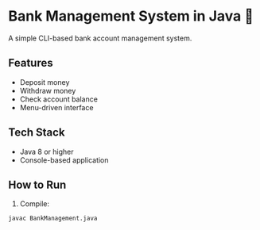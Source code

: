 # Bank Management System in Java 🏦

A simple CLI-based bank account management system.

## Features
- Deposit money
- Withdraw money
- Check account balance
- Menu-driven interface

## Tech Stack
- Java 8 or higher
- Console-based application

## How to Run
1. Compile:
```bash
javac BankManagement.java
